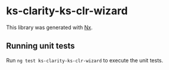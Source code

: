 # ks-clarity-ks-clr-wizard

This library was generated with [Nx](https://nx.dev).

## Running unit tests

Run `ng test ks-clarity-ks-clr-wizard` to execute the unit tests.
